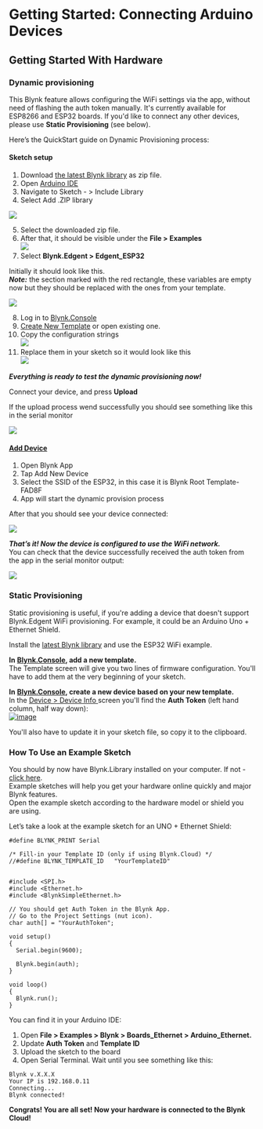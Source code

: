 # Getting Started: Connecting Arduino Devices

## Getting Started With Hardware

### Dynamic provisioning

This Blynk feature allows configuring the WiFi settings via the app, without need of flashing the auth token manually. It's currently available for ESP8266 and ESP32 boards. If you'd like to connect any other devices, please use **Static Provisioning** \(see below\).  
  
Here’s the QuickStart guide on Dynamic Provisioning process:

#### Sketch setup

1. Download [the latest Blynk library](https://github.com/blynkkk/blynk-library/releases/tag/v1.0.0-beta.3) as zip file.
2. Open [Arduino IDE](https://www.arduino.cc/en/guide/windows)
3. Navigate to Sketch - &gt; Include Library 
4. Select Add .ZIP library

![](https://lh3.googleusercontent.com/i3hKUqAHHOLARrcHd0QaKKhVXjs2BAzFFgonSnaA2JyLWwO5aj7yM8Z0K7QwTpW_sU17pJTyBAx0hLjHPOGceIjdCJhUjYdjukK0sjQTE0EX_xBV3UPpjzWHVvPqhkB2neYdVhkm)

5. Select the downloaded zip file.  
6. After that, it should be visible under the **File &gt; Examples**  
![](https://lh3.googleusercontent.com/WfHrWEDwJZ-mzHNcy1UVE1nwHDCAODrMkVehACEgsZYc4pS54L4o99Qel706TSEYPqUqNayc8Ur8pM6DCECYFH1hivgwC2O-KHSZgANz4yTkVV99JR-N4-8B2NDCoZXm3GlXm7eD)  
7. Select **Blynk.Edgent &gt; Edgent\_ESP32**

Initially it should look like this.   
_**Note:**_ the section marked with the red rectangle, these variables are empty now but they should be replaced with the ones from your template.

![](https://lh6.googleusercontent.com/0Zx4V87T_YZ8upPUktQLuN8gIV3Tnkaf9N_NYOwtkmG1dMxWsSC_iyXuu4w-MvGsgVU_Tm8b1yzS67BXqw2xc3kw6RC6pyfCdw5XYvC7yBU0JML5v-H6rVvE3XG5EqSik1i1_MML)

8. Log in to [Blynk.Console](https://blynk.cloud/)  
9. [Create New Template](building-a-commercial-product-a-z.md#create-a-template) or open existing one.  
10. Copy the configuration strings  
![](https://lh6.googleusercontent.com/x2ZHNOv1TA7jPkQtujqBWmn3_mtQr5yxkgZ-0JZF7T7pIndKZHTu0glkkblS3sEd4XV1KAo0ZaljY3dm73AA8aKghwdALd7rKiELWm3v0xjoCJ1Li6wjzsoOP_oCjMBysQ31QBNp)  
11. Replace them in your sketch so it would look like this  
![](https://lh6.googleusercontent.com/SdEuVasrt4iCFQqVHaHv9cjR-TkjY9_8HWHHQRc2qDOBax7CD5DfKLTwPb6SQ4gXP5DdAOagRdmAvT1JtEkmwebHStD31Xol-Tj4wSofO8Qk7F4MdhazaASaPR-voPgbcthzcN2d)

_**Everything is ready to test the dynamic provisioning now!**_

Connect your device, and press **Upload**

If the upload process wend successfully you should see something like this in the serial monitor  
  
![](https://lh6.googleusercontent.com/ke-UDlKRqfsgiak0aMEEHVbEU-cAmShbXLAMOS1LEd4_Kd1tktKFw2SajHnWul_b9jT3si85XchMheZlMWy931lPBKUvgw_daFkiYuUVBfVQM9VKePbryxwbD9hvnH4t5lZ2AzFo)  


#### [Add Device](../blynk.app/device-management/add-new-device.md)

1. Open Blynk App 
2. Tap Add New Device
3. Select the SSID of the ESP32, in this case it is Blynk Root Template-FAD8F
4. App will start the dynamic provision process

After that you should see your device connected:

![](https://lh4.googleusercontent.com/Dofpg_nuepVAkVObVJcXsWC0Z9QShoVWHPGgYv8a_WZ9RMD-2G_zAwKHDk6ddp1lrf2KIHNrGCsgJ6Vu0x4UiKZCHgwsv1GUAu9_v819oItUP3vPo_iIVwNveTh3UI_fD6mCOi2B)

_**That’s it! Now the device is configured to use the WiFi network.**_  
You can check that the device successfully received the auth token from the app in the serial monitor output:

![](https://lh4.googleusercontent.com/P1WcVsuVbygCW8kSggfYwOKf55a1vVDk4KcCYevGbFPhFXGRI7r5s7_B7z2qKCzfLZudWU0nj6NKPkLMBO1Zodc7X8a54z3M51VLHo65pEfFlP93mCKxgJjaa5maOAKWg6HPZ7zv)



### Static Provisioning

Static provisioning is useful, if you're adding a device that doesn't support Blynk.Edgent WiFi provisioning. For example, it could be an Arduino Uno + Ethernet Shield.

Install the [latest Blynk library](https://github.com/blynkkk/blynk-library/releases/tag/v1.0.0-beta.1) and use the ESP32 WiFi example.

**In** [**Blynk.Console**](https://blynk.cloud/)**, add a new template.**  
The Template screen will give you two lines of firmware configuration. You'll have to add them at the very beginning of your sketch.

**In** [**Blynk.Console**](https://blynk.cloud/)**, create a new device based on your new template.**  
In the [Device &gt; Device Info ](../blynk.console/for-developers/search/devices-1/device-view/device-info.md)screen you'll find the **Auth Token** \(left hand column, half way down\):  
[![image](https://user-images.githubusercontent.com/35718564/112981316-e62d3400-9152-11eb-86b2-8a85806dd860.png)](https://user-images.githubusercontent.com/35718564/112981316-e62d3400-9152-11eb-86b2-8a85806dd860.png)

You'll also have to update it in your sketch file, so copy it to the clipboard.

### How To Use an Example Sketch

You should by now have Blynk.Library installed on your computer. If not - [click here](https://docs.blynk.cc/#downloads-blynk-library).  
Example sketches will help you get your hardware online quickly and major Blynk features.  
Open the example sketch according to the hardware model or shield you are using.

Let’s take a look at the example sketch for an UNO + Ethernet Shield:

```text
#define BLYNK_PRINT Serial

/* Fill-in your Template ID (only if using Blynk.Cloud) */
//#define BLYNK_TEMPLATE_ID   "YourTemplateID"


#include <SPI.h>
#include <Ethernet.h>
#include <BlynkSimpleEthernet.h>

// You should get Auth Token in the Blynk App.
// Go to the Project Settings (nut icon).
char auth[] = "YourAuthToken";

void setup()
{
  Serial.begin(9600);

  Blynk.begin(auth);
}

void loop()
{
  Blynk.run();
}
```

You can find it in your Arduino IDE:

1. Open **File &gt; Examples &gt; Blynk &gt; Boards\_Ethernet &gt; Arduino\_Ethernet.**
2. Update **Auth Token** and **Template ID**
3. Upload the sketch to the board
4.  Open Serial Terminal. Wait until you see something like this:

```text
Blynk v.X.X.X
Your IP is 192.168.0.11
Connecting...
Blynk connected!
```

**Congrats! You are all set! Now your hardware is connected to the Blynk Cloud!**

